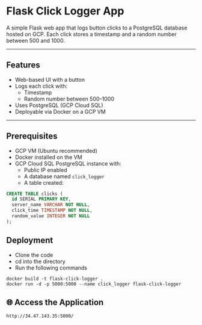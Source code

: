 # Flask Click Logger App

A simple Flask web app that logs button clicks to a PostgreSQL database hosted on GCP. Each click stores a timestamp and a random number between 500 and 1000.

---

## Features

- Web-based UI with a button
- Logs each click with:
  - Timestamp
  - Random number between 500–1000
- Uses PostgreSQL (GCP Cloud SQL)
- Deployable via Docker on a GCP VM

---

## Prerequisites

- GCP VM (Ubuntu recommended)
- Docker installed on the VM
- GCP Cloud SQL PostgreSQL instance with:
  - Public IP enabled
  - A database named `click_logger`
  - A table created:

```sql
CREATE TABLE clicks (
  id SERIAL PRIMARY KEY,
  server_name VARCHAR NOT NULL,
  click_time TIMESTAMP NOT NULL,
  random_value INTEGER NOT NULL
);
```

## Deployment 

- Clone the code
- cd into the directory
- Run the following commands
```
docker build -t flask-click-logger .
docker run -d -p 5000:5000 --name click_logger flask-click-logger
```

## 🌐 Access the Application
```http://34.47.143.35:5000/```
